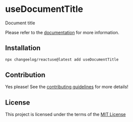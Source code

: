 # useDocumentTitle

Document title

Please refer to the [documentation](#) for more information.

## Installation

```bash
npx changeelog/reactuse@latest add useDocumentTitle
```

## Contribution

Yes please! See the [contributing guidelines](/CONTRIBUTING.md) for more details!

## License

This project is licensed under the terms of the [MIT License](/LICENSE)
